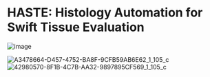 # HASTE: Histology Automation for Swift Tissue Evaluation
![image](https://github.com/user-attachments/assets/ae4e52d3-bdf2-413f-bd4b-9e46db4bf9e8)

![A3478664-D457-4752-BA8F-9CFB59AB6E62_1_105_c](https://github.com/user-attachments/assets/09928ac7-a896-4c40-b6c6-88b64d9df8d4)
![42980570-8F1B-4C7B-AA32-9897895CF569_1_105_c](https://github.com/user-attachments/assets/21e439f4-eb68-450b-90f0-79c46d8a14d0)
